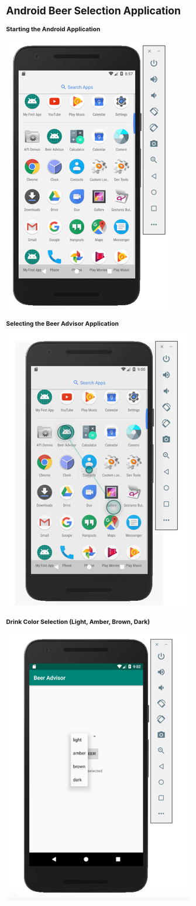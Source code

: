 # Android Beer Selection Application

### Starting the Android Application

![Android Start](https://github.com/lethompson/Android-Beer-Selection-App/blob/master/And-App-Start.png)

### Selecting the Beer Advisor Application

![Android Beer](https://github.com/lethompson/Android-Beer-Selection-App/blob/master/Beer-Advisor-App1.png)

### Drink Color Selection (Light, Amber, Brown, Dark)

![Android Select](https://github.com/lethompson/Android-Beer-Selection-App/blob/master/Beer-Selection.png)

